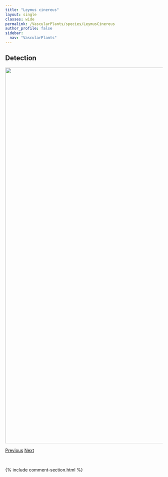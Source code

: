 ```yaml
---
title: "Leymus cinereus"
layout: single
classes: wide
permalink: /VascularPlants/species/LeymusCinereus
author_profile: false
sidebar:
  nav: "VascularPlants"
---
```


<h2>Detection</h2>

<a href="https://drive.google.com/uc?export=view&id=1k9cMvHj3UKGCpUyYOCU_-4rPLb8k57qW">
<img src="https://drive.google.com/uc?export=view&id=1k9cMvHj3UKGCpUyYOCU_-4rPLb8k57qW" height = "1200" width = "800">
</a>


<a href="/DevelopmentWebsite/VascularPlants/species/LeucophysalisGrandiflora" class="pagination--pager" title="Leucophysalis grandiflora">Previous</a> <a href="/DevelopmentWebsite/VascularPlants/species/LeymusInnovatus" class="pagination--pager" title="Hairy Wild Rye">Next</a>

<p>&nbsp;</p>

{% include comment-section.html %}
